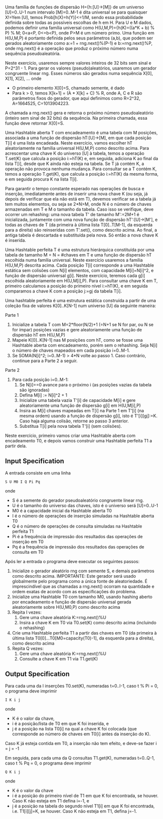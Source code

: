 Uma família de funções de dispersão H={h:[U]->[M]} de um universo [U]=0..U-1 num intervalo [M]=0..M-1 é dita universal se para quaisquer X!=Yem [U], temos Prob[h(X)=h(Y)]<=1/M, sendo essa probabilidade definida sobre todas as possíveis escolhas de h em H. Para U e M dados, podemos definir uma família universal como H(U,M,P)={h(K)=((a*K + b) % P) % M; 0<a<P, 0<=b<P}, onde P>M é um número primo. Uma função em H(U,M,P) é portanto definida pelos seus parâmetros (a,b), que podem ser gerados aleatoriamente como a:=1 + rng.next()%(P-1) e b:=rng.next()%P, onde rng.next() é a operação que produz o próximo número numa sequência pseudoaleatória.

Neste exercício, usaremos sempre valores inteiros de 32 bits sem sinal e P=2^31 - 1. Para gerar os valores (pseudo)aleatórios, usaremos um gerador congruente linear rng. Esses números são gerados numa sequência X[0], X[1], X[2], ... onde

- O primeiro elemento X[0]=S, chamado semente, é dado
- Para k > 0, temos X[k+1] = (A * X[k] + C) % R, onde A, C e R são parâmetros fixos do gerador, que aqui definimos como R=2^32, A=1664525, C=1013904223.

A chamada a rng.next() gera e retorna o próximo número pseudoaleatório (inteiro sem sinal de 32 bits) da sequência. Na primeira chamada, essa função deve retornar X[0]=S.

Uma Hashtable aberta T com encadeamento é uma tabela com M posições, associada a uma função de dispersão hT:[U]->[M], em que cada posição T[i] é uma lista encadeada. Neste exercício, vamos escolher hT aleatoriamente na família universal H(U,M,P) como descrito acima. Para acrescentar uma chave K do universo [U] à tabela, temos a operação T.set(K) que calcula a posição i:=hT(K) e, em seguida, adiciona K ao final da lista T[i], desde que K ainda não esteja na tabela. Se T já contém K, a operação não provoca nenhuma mudança. Para consultar se a T contém K, temos a operação T.get(K), que calcula a posição i:=hT(K) da mesma forma, e em seguida procura K na lista T[i].

Para garantir o tempo constante esperado nas operações de busca e inserção, imediatamente antes de inserir uma nova chave K (ou seja, já depois de verificar que ela não está em T), devemos verificar se a tabela já tem muitos elementos, ou seja se 2*N>M, onde N é o número de chaves armazenadas em T e M o tamanho da tabela. Caso isso se verifique, deve ocorrer um rehashing: uma nova tabela T' de tamanho M':=2M+1 é inicializada, juntamente com uma nova função de dispersão hT':[U]->[M'], e todas as chaves de T (da primeira à última lista T[0]..T[M-1], da esquerda para a direita) são reinseridas com T'.set(), como descrito acima. Ao final, a antiga tabela é descartada e substituída pela nova. Só então a nova chave K é inserida.

Uma Hashtable perfeita T é uma estrutura hierárquica constituída por uma tabela de tamanho M = N = #chaves em T e uma função de dispersão hT escolhida numa família universal. Neste exercício usaremos a família H(U,M,P) descrita acima. Cada posição T[i] corresponde a uma Hashtable estática sem colisões com N[i] elementos, com capacidade M[i]=N[i]^2, e função de dispersão universal g[i]. Neste exercício, teremos cada g[i] escolhida aleatoriamente em H(U,M[i],P). Para consultar uma chave K em T, primeiro calculamos a posição do primeiro nível i:=hT(K), e em seguida comparamos a chave K com a posição j:=g[i](K) da tabela T[i].

Uma hashtable perfeita é uma estrutura estática construída a partir de uma coleção fixa de valores K[0]..K[N-1] num universo [U] da seguinte maneira:

Parte 1

1. Inicialize a tabela T com M=2*floor(N/2)+1 (=N+1 se N for par, ou N se for ímpar) posições vazias e gere aleatoriamente uma função de dispersão hT em H(U,M,P)
2. Mapeie K[0]..K[N-1] nas M posições com hT, como se fosse uma Hashtable aberta com encadeamento, porém sem o rehashing. Seja N[i] o número de chaves mapeados em cada posição i=0..M-1.
3. Se SOMA(N[i]^2; i=0..M-1) > 4*N volte ao passo 1. Caso contrário, continue para a Parte 2 a seguir.

Parte 2

1. Para cada posição i=0..M-1:
    1. Se N[i]==0 avance para o próximo i (as posições vazias da tabela são ignoradas)
    2. Defina M[i] := N[i]^2 + 1
    3. Inicialize uma tabela vazia T'[i] de capacidade M[i] e gere aleatoriamente uma função de dispersão g[i] em H(U,M[i],P)
    4. Insira as M[i] chaves mapeadas em T[i] na Parte 1 em T'[i] (na mesma ordem) usando a função de dispersão g[i], isto é T'[i][g[i](K)]:=K. Caso haja alguma colisão, retorne ao passo 3 anterior.
    5. Substitua T[i] pela nova tabela T'[i] (sem colisões).

Neste exercício, primeiro vamos criar uma Hashtable aberta com encadeamento T0, e depois vamos construir uma Hashtable perfeita T1 a partir dela.

## Input Specification

A entrada consiste em uma linha

```
S U M0 I Q Pi Pq
```

onde

- S é a semente do gerador pseudoaleatório congruente linear rng.
- U é o tamanho do universo das chaves, isto é o universo será [U]=0..U-1
- M0 é a capacidade inicial da Hashtable aberta T0
- I é o número de operações de inserção simuladas na Hashtable aberta T0
- Q é o número de operações de consulta simuladas na Hashtable perfeita T1
- Pi é a frequência de impressão dos resultados das operações de inserção em T0
- Pq é a frequência de impressão dos resultados das operações de consulta em T0

Após ler a entrada o programa deve executar os seguintes passos:

1. Inicialize o gerador aleatório rng com semente S, e demais parâmetros como descrito acima. IMPORTANTE: Este gerador será usado globalmente pelo programa como a única fonte de aleatoriedade. É imprescindível que as chamadas a rng.next() ocorram na quantidade e ordem exatas de acordo com as especificações do problema.
2. Inicialize uma Hashtable T0 com tamanho M0, usando hashing aberto por encadeamento e função de dispersão universal gerada aleatoriamente sobre H(U,M0,P) como descrito acima
3. Repita I vezes:
    1. Gere uma chave aleatória K:=rng.next()%U
    2. Insira a chave K em T0 via T0.set(K) como descrito acima (incluindo o rehashing)
4. Crie uma Hashtable perfeita T1 a partir das chaves em T0 (da primeira à última lista T0[0]...T0[M0=capacity(T0)-1], da esquerda para a direita), como descrito acima
5. Repita Q vezes:
    1. Gere uma chave aleatória K:=rng.next()%U
    2. Consulte a chave K em T1 via T1.get(K)

## Output Specification

Para cada uma da I inserções T0.set(K), numeradas t=0..I-1, caso t % Pi = 0, o programa deve imprimir

```
I K i j
```

onde

- K é o valor da chave,
- i é a posição/lista de T0 em que K foi inserida, e
- j é a posição na lista T0[i] na qual a chave K foi colocada (que corresponde ao número de chaves em T0[i] antes da inserção do K).

Caso K já esteja contida em T0, a inserção não tem efeito, e deve-se fazer i = j = -1

Em seguida, para cada uma da Q consultas T1.get(K), numeradas t=0..Q-1, caso t % Pq = 0, o programa deve imprimir

```
Q K i j
```

onde

- K é o valor da chave
- i é a posição do primeiro nível de T1 em que K foi encontrada, se houver. Caso K não esteja em T1 defina i=-1, e
- j é a posição na tabela do segundo nível T1[i] em que K foi encontrada, i.e. T1[i][j]=K, se houver. Caso K não esteja em T1, defina j=-1.